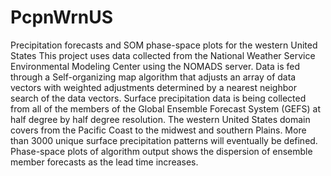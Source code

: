 # PcpnWrnUS
Precipitation forecasts and SOM phase-space plots for the western United States
This project uses data collected from the National Weather Service Environmental Modeling Center using the NOMADS server. Data is fed through a Self-organizing map algorithm that adjusts an array of data vectors with weighted adjustments determined by a nearest neighbor search of the data vectors.  Surface precipitation data is being collected from all of the members of the Global Ensemble Forecast System (GEFS) at half degree by half degree resolution.  The western United States domain covers from the Pacific Coast to the midwest and southern Plains.  More than 3000 unique surface precipitation patterns will eventually be defined.  Phase-space plots of algorithm output shows the dispersion of ensemble member forecasts as the lead time increases.   
